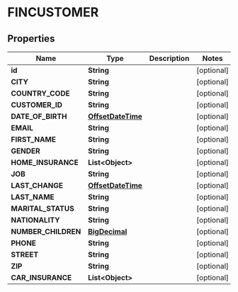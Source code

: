 

# FINCUSTOMER

## Properties

Name | Type | Description | Notes
------------ | ------------- | ------------- | -------------
**id** | **String** |  |  [optional]
**CITY** | **String** |  |  [optional]
**COUNTRY_CODE** | **String** |  |  [optional]
**CUSTOMER_ID** | **String** |  |  [optional]
**DATE_OF_BIRTH** | [**OffsetDateTime**](OffsetDateTime.md) |  |  [optional]
**EMAIL** | **String** |  |  [optional]
**FIRST_NAME** | **String** |  |  [optional]
**GENDER** | **String** |  |  [optional]
**HOME_INSURANCE** | **List&lt;Object&gt;** |  |  [optional]
**JOB** | **String** |  |  [optional]
**LAST_CHANGE** | [**OffsetDateTime**](OffsetDateTime.md) |  |  [optional]
**LAST_NAME** | **String** |  |  [optional]
**MARITAL_STATUS** | **String** |  |  [optional]
**NATIONALITY** | **String** |  |  [optional]
**NUMBER_CHILDREN** | [**BigDecimal**](BigDecimal.md) |  |  [optional]
**PHONE** | **String** |  |  [optional]
**STREET** | **String** |  |  [optional]
**ZIP** | **String** |  |  [optional]
**CAR_INSURANCE** | **List&lt;Object&gt;** |  |  [optional]



